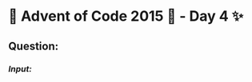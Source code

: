# :christmas_tree: Advent of Code 2015 :christmas_tree: - Day 4 :sparkles:
## Question: 
>
>
>

### *Input:*

>
>
>
